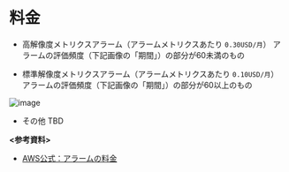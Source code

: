 # 料金
- 高解像度メトリクスアラーム（アラームメトリクスあたり ```0.30USD/月```）
アラームの評価頻度（下記画像の「期間」）の部分が60未満のもの

- 標準解像度メトリクスアラーム（アラームメトリクスあたり ```0.10USD/月```）
アラームの評価頻度（下記画像の「期間」）の部分が60以上のもの

![image](https://github.com/adgjmptwgw/aws-practice/assets/66456130/770c1faa-9495-4668-bace-e19b97448f6f)

- その他
TBD


**<参考資料>**  
- [AWS公式：アラームの料金](https://aws.amazon.com/jp/cloudwatch/pricing/)
